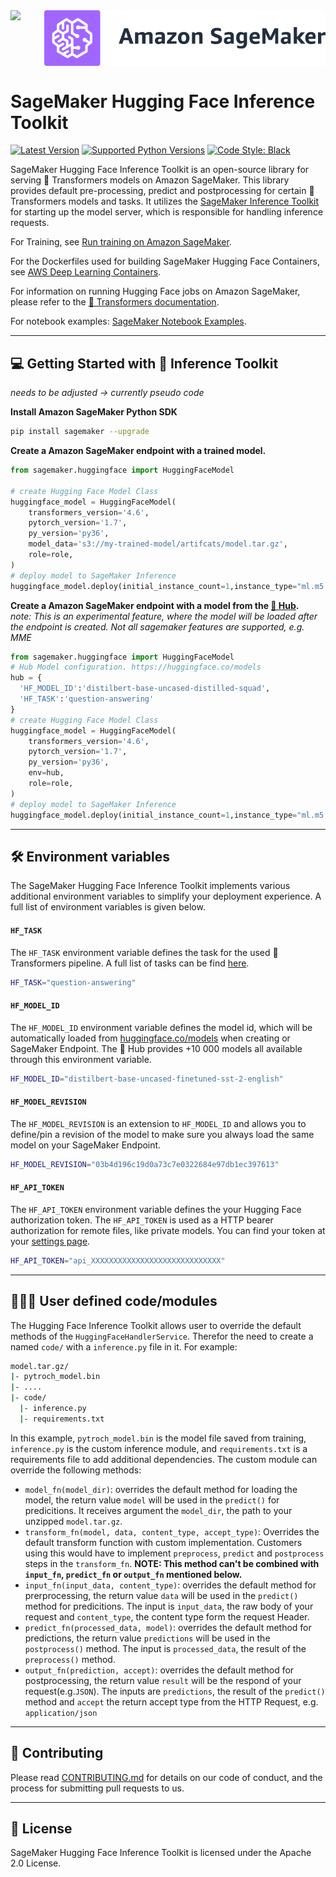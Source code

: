 <div style="display:flex; text-align:center;">
<img src="https://huggingface.co/front/assets/huggingface_logo.svg" width="100"/> 
<img src="https://github.com/aws/sagemaker-inference-toolkit/raw/master/branding/icon/sagemaker-banner.png" width="450"/>
</div>


# SageMaker Hugging Face Inference Toolkit 

[![Latest Version](https://img.shields.io/pypi/v/sagemaker_huggingface_inference_toolkit.svg)](https://pypi.python.org/pypi/sagemaker_huggingface_inference_toolkit) [![Supported Python Versions](https://img.shields.io/pypi/pyversions/sagemaker_huggingface_inference_toolkit.svg)](https://pypi.python.org/pypi/sagemaker_huggingface_inference_toolkit) [![Code Style: Black](https://img.shields.io/badge/code_style-black-000000.svg)](https://github.com/python/black)


SageMaker Hugging Face Inference Toolkit is an open-source library for serving 🤗 Transformers models on Amazon SageMaker. This library provides default pre-processing, predict and postprocessing for certain 🤗 Transformers models and tasks. It utilizes the [SageMaker Inference Toolkit](https://github.com/aws/sagemaker-inference-toolkit) for starting up the model server, which is responsible for handling inference requests.

For Training, see [Run training on Amazon SageMaker](https://huggingface.co/docs/sagemaker/train).

For the Dockerfiles used for building SageMaker Hugging Face Containers, see [AWS Deep Learning Containers](https://github.com/aws/deep-learning-containers/tree/master/huggingface).

For information on running Hugging Face jobs on Amazon SageMaker, please refer to the [🤗 Transformers documentation](https://huggingface.co/docs/sagemaker).

For notebook examples: [SageMaker Notebook Examples](https://github.com/huggingface/notebooks/tree/master/sagemaker).

---
## 💻  Getting Started with 🤗 Inference Toolkit

_needs to be adjusted -> currently pseudo code_

**Install Amazon SageMaker Python SDK**

```bash
pip install sagemaker --upgrade
```

**Create a Amazon SageMaker endpoint with a trained model.**

```python
from sagemaker.huggingface import HuggingFaceModel

# create Hugging Face Model Class
huggingface_model = HuggingFaceModel(
    transformers_version='4.6',
    pytorch_version='1.7',
    py_version='py36',
    model_data='s3://my-trained-model/artifcats/model.tar.gz',
    role=role,
)
# deploy model to SageMaker Inference
huggingface_model.deploy(initial_instance_count=1,instance_type="ml.m5.xlarge")
```


**Create a Amazon SageMaker endpoint with a model from the [🤗 Hub](https://huggingface.co/models).**  
_note: This is an experimental feature, where the model will be loaded after the endpoint is created. Not all sagemaker features are supported, e.g. MME_
```python
from sagemaker.huggingface import HuggingFaceModel
# Hub Model configuration. https://huggingface.co/models
hub = {
  'HF_MODEL_ID':'distilbert-base-uncased-distilled-squad',
  'HF_TASK':'question-answering'
}
# create Hugging Face Model Class
huggingface_model = HuggingFaceModel(
    transformers_version='4.6',
    pytorch_version='1.7',
    py_version='py36',
    env=hub,
    role=role,
)
# deploy model to SageMaker Inference
huggingface_model.deploy(initial_instance_count=1,instance_type="ml.m5.xlarge")
```

---

## 🛠️ Environment variables

The SageMaker Hugging Face Inference Toolkit implements various additional environment variables to simplify your deployment experience. A full list of environment variables is given below.

#### `HF_TASK`

The `HF_TASK` environment variable defines the task for the used 🤗 Transformers pipeline. A full list of tasks can be find [here](https://huggingface.co/transformers/main_classes/pipelines.html).

```bash
HF_TASK="question-answering"
```

#### `HF_MODEL_ID`

The `HF_MODEL_ID` environment variable defines the model id, which will be automatically loaded from [huggingface.co/models](https://huggingface.co/models) when creating or SageMaker Endpoint. The 🤗 Hub provides +10 000 models all available through this environment variable.

```bash
HF_MODEL_ID="distilbert-base-uncased-finetuned-sst-2-english"
```

#### `HF_MODEL_REVISION`

The `HF_MODEL_REVISION` is an extension to `HF_MODEL_ID` and allows you to define/pin a revision of the model to make sure you always load the same model on your SageMaker Endpoint.

```bash
HF_MODEL_REVISION="03b4d196c19d0a73c7e0322684e97db1ec397613"
```

#### `HF_API_TOKEN`

The `HF_API_TOKEN` environment variable defines the your Hugging Face authorization token. The `HF_API_TOKEN` is used as a HTTP bearer authorization for remote files, like private models. You can find your token at your [settings page](https://huggingface.co/settings/token).

```bash
HF_API_TOKEN="api_XXXXXXXXXXXXXXXXXXXXXXXXXXXXX"
```

---

## 🧑🏻‍💻 User defined code/modules

The Hugging Face Inference Toolkit allows user to override the default methods of the `HuggingFaceHandlerService`. Therefor the need to create a named `code/` with a `inference.py` file in it. 
For example:  
```bash
model.tar.gz/
|- pytroch_model.bin
|- ....
|- code/
  |- inference.py
  |- requirements.txt 
```
In this example, `pytroch_model.bin` is the model file saved from training, `inference.py` is the custom inference module, and `requirements.txt` is a requirements file to add additional dependencies.
The custom module can override the following methods:  

* `model_fn(model_dir)`: overrides the default method for loading the model, the return value `model` will be used in the `predict()` for predicitions. It receives argument the `model_dir`, the path to your unzipped `model.tar.gz`.
* `transform_fn(model, data, content_type, accept_type)`: Overrides the default transform function with custom implementation. Customers using this would have to implement `preprocess`, `predict` and `postprocess` steps in the `transform_fn`. **NOTE: This method can't be combined with `input_fn`, `predict_fn` or `output_fn` mentioned below.** 
* `input_fn(input_data, content_type)`: overrides the default method for prerprocessing, the return value `data` will be used in the `predict()` method for predicitions. The input is `input_data`, the raw body of your request and `content_type`, the content type form the request Header.
* `predict_fn(processed_data, model)`: overrides the default method for predictions, the return value `predictions` will be used in the `postprocess()` method. The input is `processed_data`, the result of the `preprocess()` method.
* `output_fn(prediction, accept)`: overrides the default method for postprocessing, the return value `result` will be the respond of your request(e.g.`JSON`). The inputs are `predictions`, the result of the `predict()` method and `accept` the return accept type from the HTTP Request, e.g. `application/json`




---
## 🤝 Contributing

Please read [CONTRIBUTING.md](https://github.com/aws/sagemaker-huggingface-inference-toolkit/blob/main/CONTRIBUTING.md)
for details on our code of conduct, and the process for submitting pull
requests to us.

---
## 📜  License

SageMaker Hugging Face Inference Toolkit is licensed under the Apache 2.0 License.
